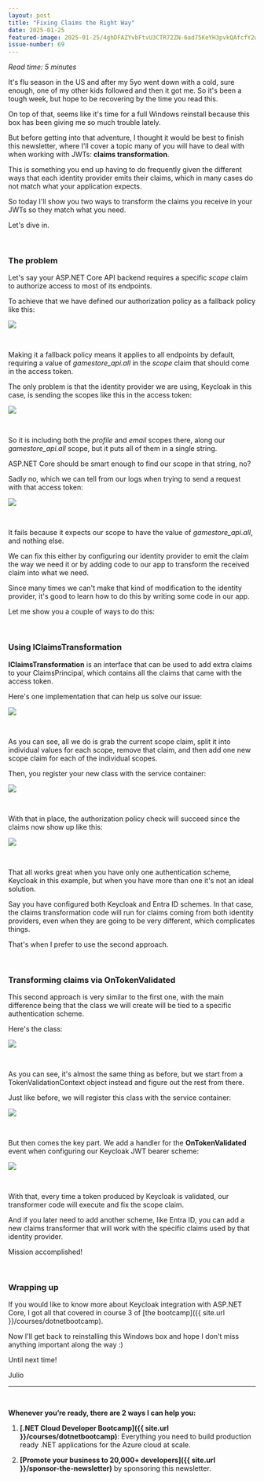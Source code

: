 ```yaml
---
layout: post
title: "Fixing Claims the Right Way"
date: 2025-01-25
featured-image: 2025-01-25/4ghDFAZYvbFtvU3CTR72ZN-6ad75KeYH3pvkQAfcfY2w6.jpeg
issue-number: 69
---
```


*Read time: 5 minutes*
​

It's flu season in the US and after my 5yo went down with a cold, sure enough, one of my other kids followed and then it got me. So it's been a tough week, but hope to be recovering by the time you read this.

On top of that, seems like it's time for a full Windows reinstall because this box has been giving me so much trouble lately. 

But before getting into that adventure, I thought it would be best to finish this newsletter, where I'll cover a topic many of you will have to deal with when working with JWTs: **claims transformation**.

This is something you end up having to do frequently given the different ways that each identity provider emits their claims, which in many cases do not match what your application expects.

So today I'll show you two ways to transform the claims you receive in your JWTs so they match what you need.

Let's dive in.

​

### **The problem**
Let's say your ASP.NET Core API backend requires a specific *scope* claim to authorize access to most of its endpoints.

To achieve that we have defined our authorization policy as a fallback policy like this:


![](/assets/images/2025-01-25/4ghDFAZYvbFtvU3CTR72ZN-8JMCjsoDkFeiM6Mu9dYm9N.jpeg)

​

Making it a fallback policy means it applies to all endpoints by default, requiring a value of *gamestore_api.all* in the *scope* claim that should come in the access token.

The only problem is that the identity provider we are using, Keycloak in this case, is sending the scopes like this in the access token:


![](/assets/images/2025-01-25/4ghDFAZYvbFtvU3CTR72ZN-gXaMRQcbonYVr3QNdXkvN2.jpeg)

​

So it is including both the *profile* and *email* scopes there, along our *gamestore_api.all* scope, but it puts all of them in a single string. 

ASP.NET Core should be smart enough to find our scope in that string, no? 

Sadly no, which we can tell from our logs when trying to send a request with that access token:


![](/assets/images/2025-01-25/4ghDFAZYvbFtvU3CTR72ZN-mqA2xH34a6abGEYdPjrRJa.jpeg)

​

It fails because it expects our scope to have the value of *gamestore_api.all*, and nothing else. 

We can fix this either by configuring our identity provider to emit the claim the way we need it or by adding code to our app to transform the received claim into what we need.

Since many times we can't make that kind of modification to the identity provider, it's good to learn how to do this by writing some code in our app.

Let me show you a couple of ways to do this:

​

### **Using IClaimsTransformation**
**IClaimsTransformation** is an interface that can be used to add extra claims to your ClaimsPrincipal, which contains all the claims that came with the access token.

Here's one implementation that can help us solve our issue:


![](/assets/images/2025-01-25/4ghDFAZYvbFtvU3CTR72ZN-d8PrkdxVEU1MfeSL16NTk1.jpeg)

​

As you can see, all we do is grab the current scope claim, split it into individual values for each scope, remove that claim, and then add one new scope claim for each of the individual scopes.

Then, you register your new class with the service container:


![](/assets/images/2025-01-25/4ghDFAZYvbFtvU3CTR72ZN-4LE6oYWPYDBHHUbc7n5uu3.jpeg)

​

With that in place, the authorization policy check will succeed since the claims now show up like this:


![](/assets/images/2025-01-25/4ghDFAZYvbFtvU3CTR72ZN-8XGDEoUtKLPK1YBMNMjHgG.jpeg)

​

That all works great when you have only one authentication scheme, Keycloak in this example, but when you have more than one it's not an ideal solution.

Say you have configured both Keycloak and Entra ID schemes. In that case, the claims transformation code will run for claims coming from both identity providers, even when they are going to be very different, which complicates things.

That's when I prefer to use the second approach.

​

### **Transforming claims via OnTokenValidated**
This second approach is very similar to the first one, with the main difference being that the class we will create will be tied to a specific authentication scheme. 

Here's the class:


![](/assets/images/2025-01-25/4ghDFAZYvbFtvU3CTR72ZN-6ad75KeYH3pvkQAfcfY2w6.jpeg)

​

As you can see, it's almost the same thing as before, but we start from a TokenValidationContext object instead and figure out the rest from there.

Just like before, we will register this class with the service container:


![](/assets/images/2025-01-25/4ghDFAZYvbFtvU3CTR72ZN-bpT796EUoAxqVYB1CbxxeP.jpeg)

​

But then comes the key part. We add a handler for the **OnTokenValidated** event when configuring our Keycloak JWT bearer scheme:


![](/assets/images/2025-01-25/4ghDFAZYvbFtvU3CTR72ZN-i4gbbi5NwpzVbXLkQbLUWD.jpeg)

​

With that, every time a token produced by Keycloak is validated, our transformer code will execute and fix the scope claim.

And if you later need to add another scheme, like Entra ID, you can add a new claims transformer that will work with the specific claims used by that identity provider.

Mission accomplished!

​

### **Wrapping up**
If you would like to know more about Keycloak integration with ASP.NET Core, I got all that covered in course 3 of [the bootcamp]({{ site.url }}/courses/dotnetbootcamp).

Now I'll get back to reinstalling this Windows box and hope I don't miss anything important along the way :)

Until next time!

Julio

---


<br/>


**Whenever you’re ready, there are 2 ways I can help you:**

1. **[.NET Cloud Developer Bootcamp]({{ site.url }}/courses/dotnetbootcamp)**:​ Everything you need to build production ready .NET applications for the Azure cloud at scale.

2. **[Promote your business to 20,000+ developers]({{ site.url }}/sponsor-the-newsletter)** by sponsoring this newsletter.
